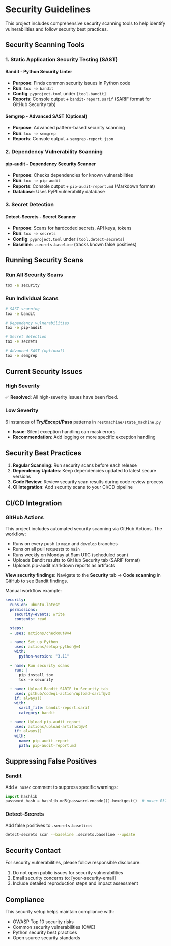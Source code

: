# Security Guidelines

This project includes comprehensive security scanning tools to help identify vulnerabilities and follow security best practices.

## Security Scanning Tools

### 1. Static Application Security Testing (SAST)

#### Bandit - Python Security Linter
- **Purpose**: Finds common security issues in Python code
- **Run**: `tox -e bandit`
- **Config**: `pyproject.toml` under `[tool.bandit]`
- **Reports**: Console output + `bandit-report.sarif` (SARIF format for GitHub Security tab)

#### Semgrep - Advanced SAST (Optional)
- **Purpose**: Advanced pattern-based security scanning
- **Run**: `tox -e semgrep`
- **Reports**: Console output + `semgrep-report.json`

### 2. Dependency Vulnerability Scanning

#### pip-audit - Dependency Security Scanner
- **Purpose**: Checks dependencies for known vulnerabilities
- **Run**: `tox -e pip-audit`
- **Reports**: Console output + `pip-audit-report.md` (Markdown format)
- **Database**: Uses PyPI vulnerability database

### 3. Secret Detection

#### Detect-Secrets - Secret Scanner
- **Purpose**: Scans for hardcoded secrets, API keys, tokens
- **Run**: `tox -e secrets`
- **Config**: `pyproject.toml` under `[tool.detect-secrets]`
- **Baseline**: `.secrets.baseline` (tracks known false positives)

## Running Security Scans

### Run All Security Scans
```bash
tox -e security
```

### Run Individual Scans
```bash
# SAST scanning
tox -e bandit

# Dependency vulnerabilities
tox -e pip-audit

# Secret detection
tox -e secrets

# Advanced SAST (optional)
tox -e semgrep
```

## Current Security Issues

### High Severity
✅ **Resolved**: All high-severity issues have been fixed.

### Low Severity
6 instances of **Try/Except/Pass** patterns in `restmachine/state_machine.py`
   - **Issue**: Silent exception handling can mask errors
   - **Recommendation**: Add logging or more specific exception handling

## Security Best Practices

1. **Regular Scanning**: Run security scans before each release
2. **Dependency Updates**: Keep dependencies updated to latest secure versions
3. **Code Review**: Review security scan results during code review process
4. **CI Integration**: Add security scans to your CI/CD pipeline

## CI/CD Integration

### GitHub Actions

This project includes automated security scanning via GitHub Actions. The workflow:
- Runs on every push to `main` and `develop` branches
- Runs on all pull requests to `main`
- Runs weekly on Monday at 9am UTC (scheduled scan)
- Uploads Bandit results to GitHub Security tab (SARIF format)
- Uploads pip-audit markdown reports as artifacts

**View security findings**: Navigate to the **Security** tab → **Code scanning** in GitHub to see Bandit findings.

Manual workflow example:

```yaml
security:
  runs-on: ubuntu-latest
  permissions:
    security-events: write
    contents: read

  steps:
  - uses: actions/checkout@v4

  - name: Set up Python
    uses: actions/setup-python@v4
    with:
      python-version: "3.11"

  - name: Run security scans
    run: |
      pip install tox
      tox -e security

  - name: Upload Bandit SARIF to Security tab
    uses: github/codeql-action/upload-sarif@v3
    if: always()
    with:
      sarif_file: bandit-report.sarif
      category: bandit

  - name: Upload pip-audit report
    uses: actions/upload-artifact@v4
    if: always()
    with:
      name: pip-audit-report
      path: pip-audit-report.md
```

## Suppressing False Positives

### Bandit
Add `# nosec` comment to suppress specific warnings:
```python
import hashlib
password_hash = hashlib.md5(password.encode()).hexdigest()  # nosec B324
```

### Detect-Secrets
Add false positives to `.secrets.baseline`:
```bash
detect-secrets scan --baseline .secrets.baseline --update
```

## Security Contact

For security vulnerabilities, please follow responsible disclosure:
1. Do not open public issues for security vulnerabilities
2. Email security concerns to: [your-security-email]
3. Include detailed reproduction steps and impact assessment

## Compliance

This security setup helps maintain compliance with:
- OWASP Top 10 security risks
- Common security vulnerabilities (CWE)
- Python security best practices
- Open source security standards
